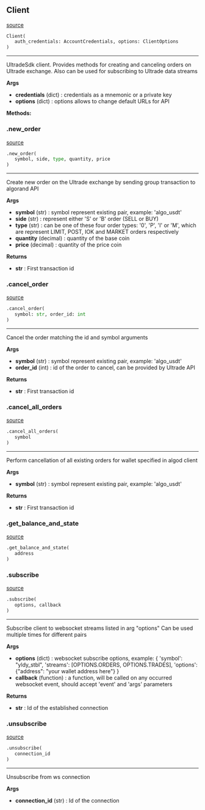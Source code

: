 #


## Client
[source](https://github.com/ultrade-org/ultrade-python-sdk/blob/develop/ultrade/sdk_client.py/#L44)
```python 
Client(
   auth_credentials: AccountCredentials, options: ClientOptions
)
```


---
UltradeSdk client. Provides methods for creating and canceling orders on Ultrade exchange. Also can be used for subscribing to Ultrade data streams


**Args**

* **credentials** (dict) : credentials as a mnemonic or a private key
* **options** (dict) : options allows to change default URLs for API



**Methods:**


### .new_order
[source](https://github.com/ultrade-org/ultrade-python-sdk/blob/develop/ultrade/sdk_client.py/#L85)
```python
.new_order(
   symbol, side, type, quantity, price
)
```

---
Create new order on the Ultrade exchange by sending group transaction to algorand API


**Args**

* **symbol** (str) : symbol represent existing pair, example: 'algo_usdt'
* **side** (str) : represent either 'S' or 'B' order (SELL or BUY)
* **type** (str) : can be one of these four order types: '0', 'P', 'I' or 'M',
    which are represent LIMIT, POST, IOK and MARKET orders respectively
* **quantity** (decimal) : quantity of the base coin
* **price** (decimal) : quantity of the price coin



**Returns**

* **str**  : First transaction id


### .cancel_order
[source](https://github.com/ultrade-org/ultrade-python-sdk/blob/develop/ultrade/sdk_client.py/#L150)
```python
.cancel_order(
   symbol: str, order_id: int
)
```

---
Cancel the order matching the id and symbol arguments


**Args**

* **symbol** (str) : symbol represent existing pair, example: 'algo_usdt'
* **order_id** (int) : id of the order to cancel, can be provided by Ultrade API


**Returns**

* **str**  : First transaction id


### .cancel_all_orders
[source](https://github.com/ultrade-org/ultrade-python-sdk/blob/develop/ultrade/sdk_client.py/#L176)
```python
.cancel_all_orders(
   symbol
)
```

---
Perform cancellation of all existing orders for wallet specified in algod client


**Args**

* **symbol** (str) : symbol represent existing pair, example: 'algo_usdt'


**Returns**

* **str**  : First transaction id


### .get_balance_and_state
[source](https://github.com/ultrade-org/ultrade-python-sdk/blob/develop/ultrade/sdk_client.py/#L205)
```python
.get_balance_and_state(
   address
)
```


### .subscribe
[source](https://github.com/ultrade-org/ultrade-python-sdk/blob/develop/ultrade/sdk_client.py/#L220)
```python
.subscribe(
   options, callback
)
```

---
Subscribe client to websocket streams listed in arg "options"
Can be used multiple times for different pairs


**Args**

* **options** (dict) : websocket subscribe options, example:
    {
        'symbol': "yldy_stbl",
        'streams': [OPTIONS.ORDERS, OPTIONS.TRADES],
        'options': {"address": "your wallet address here"}
    }
* **callback** (function) : a function, will be called on any occurred websocket event, should accept 'event' and 'args' parameters


**Returns**

* **str**  : Id of the established connection


### .unsubscribe
[source](https://github.com/ultrade-org/ultrade-python-sdk/blob/develop/ultrade/sdk_client.py/#L241)
```python
.unsubscribe(
   connection_id
)
```

---
Unsubscribe from ws connection


**Args**

* **connection_id** (str) : Id of the connection

